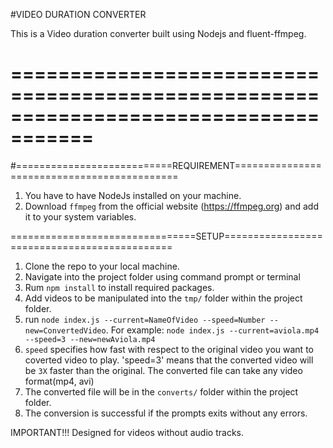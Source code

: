#VIDEO DURATION CONVERTER

This is a Video duration converter built using Nodejs and fluent-ffmpeg.

=====================================================================================
=====================================================================================
#===========================REQUIREMENT============================================
1. You have to have NodeJs installed on your machine.
2. Download `ffmpeg` from the official website (https://ffmpeg.org) and add it to your system variables.







================================SETUP=============================================
1. Clone the repo to your local machine.
2. Navigate into the project folder using command prompt or terminal
3. Rum `npm install` to install required packages.
4. Add videos to be manipulated into the `tmp/` folder within the project folder.
5. run `node index.js --current=NameOfVideo --speed=Number --new=ConvertedVideo`. For example: `node index.js --current=aviola.mp4 --speed=3 --new=newAviola.mp4`
6. `speed` specifies how fast with respect to the original video you want to coverted video to play. 'speed=3' means that the converted video will be `3X` faster than the original. The converted file can take any video format(mp4, avi)
7. The converted file will be in the `converts/` folder within the project folder.
8. The conversion is successful if the prompts exits without any errors.



IMPORTANT!!!
Designed for videos without audio tracks.